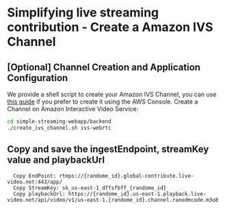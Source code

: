# Simplifying live streaming contribution - Create a Amazon IVS Channel

## [Optional] Channel Creation and Application Configuration
We provide a shell script to create your Amazon IVS Channel, you can use [this guide](https://docs.aws.amazon.com/ivs/latest/userguide/getting-started.html) if you prefer to create it using the AWS Console.
Create a Channel on Amazon Interactive Video Service:

```sh
cd simple-streaming-webapp/backend
./create_ivs_channel.sh ivs-webrtc
```
## Copy and save the ingestEndpoint, streamKey value and playbackUrl 

```
  Copy EndPoint: rtmps://{randome_id}.global-contribute.live-video.net:443/app/
  Copy StreamKey: sk_us-east-1_dffsfbff_{randome_id}
  Copy playbackUrl: https://{randome_id}.us-east-1.playback.live-video.net/api/video/v1/us-east-1.{randome_id}.channel.ranodmcode.m3u8
```






